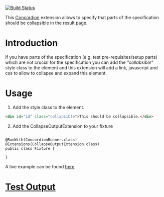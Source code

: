 [![Build Status](https://travis-ci.org/carlo-mr/concordion-collapse-output-extension.svg?branch=master)](https://travis-ci.org/carlo-mr/concordion-collapse-output-extension)

This [Concordion](http://www.concordion.org) extension allows to specify that parts of the specification should be collapsible in the result page.


# Introduction

If you have parts of the specification (e.g. test pre-requisites/setup parts) which are not crucial for the specification you can add the _"collabsible"_ style class to the element and this extension will add a link, javascript and css to allow to collapse and expand this element. 

# Usage

1. Add the style class to the element.
```html
<div id="id" class="collapsible">This should be collapsible.</div>
```
  
2. Add the CollapseOutputExtension to your fixture

```code

@RunWith(ConcordionRunner.class)
@Extensions(CollapseOutputExtension.class)
public class Fixture {

}
```

A live example can be found [here](http://carlo-mr.github.io/concordion-collapse-output-extension/spec/spec/concordion/ext/collapse/usage/Usage.html)

# [Test Output](http://carlo-mr.github.io/concordion-collapse-output-extension/spec/spec/concordion/ext/collapse/Collapse.html)
